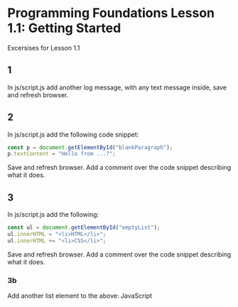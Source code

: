 # Programming Foundations Lesson 1.1: Getting Started

Excersises for Lesson 1.1

## 1
In js/script.js add another log message, with any text message inside, save and refresh browser.

## 2
In js/script.js add the following code snippet: 
```js
const p = document.getElementById("blankParagraph");
p.textContent = "Hello from ...?";
```
Save and refresh browser. 
Add a comment over the code snippet describing what it does.

## 3
In js/script.js add the following: 
```js
const ul = document.getElementById("emptyList");
ul.innerHTML = "<li>HTML</li>";
ul.innerHTML += "<li>CSS</li>";
```
Save and refresh browser.
Add a comment over the code snippet describing what it does. 

### 3b
Add another list element to the above: JavaScript